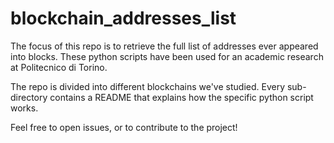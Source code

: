# blockchain_addresses_list
The focus of this repo is to retrieve the full list of addresses ever appeared into blocks. These python scripts have been used for an academic research at Politecnico di Torino.

The repo is divided into different blockchains we've studied.
Every sub-directory contains a README that explains how the specific python script works.

Feel free to open issues, or to contribute to the project!